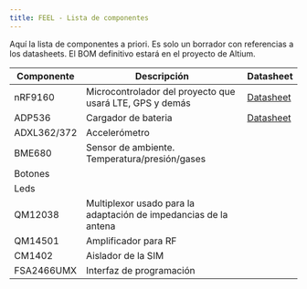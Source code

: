 ```yaml
---
title: FEEL - Lista de componentes
---
```


Aquí la lista de componentes a priori. Es solo un borrador con referencias a los datasheets. El BOM definitivo estará en el proyecto de Altium.

| Componente  | Descripción                                                      | Datasheet                                                                                       |
|-------------|------------------------------------------------------------------|-------------------------------------------------------------------------------------------------|
| nRF9160     | Microcontrolador del proyecto que usará LTE, GPS y demás         | [Datasheet](https://www.nordicsemi.com/-/media/DocLib/Other/Product_Spec/nRF9160OPSv071pdf.pdf) |
| ADP536      | Cargador de bateria                                              | [Datasheet](https://www.analog.com/media/en/technical-documentation/data-sheets/ADP5360.pdf)    |
| ADXL362/372 | Accelerómetro                                                    |                                                                                                 |
| BME680      | Sensor de ambiente. Temperatura/presión/gases                    |                                                                                                 |
| Botones     |                                                                  |                                                                                                 |
| Leds        |                                                                  |                                                                                                 |
| QM12038     | Multiplexor usado para la adaptación de impedancias de la antena |                                                                                                 |
| QM14501     | Amplificador para RF                                             |                                                                                                 |
| CM1402      | Aislador de la SIM                                               |                                                                                                 |
| FSA2466UMX  | Interfaz de programación                                         |                                                                                                 |

